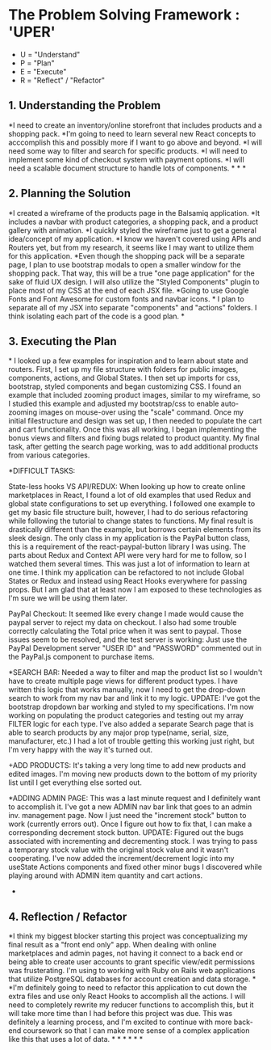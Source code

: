 <h1>The Problem Solving Framework : 'UPER'</h1>

* U = "Understand"
* P = "Plan"
* E = "Execute"
* R = "Reflect" / "Refactor"

<h2>1. Understanding the Problem</h2>
*I need to create an inventory/online storefront that includes products and a shopping pack.
*I'm going to need to learn several new React concepts to acccomplish this and possibly more if I want to go above and beyond.
*I will need some way to filter and search for specific products.
*I will need to implement some kind of checkout system with payment options.
*I will need a scalable document structure to handle lots of components.
*
*
*
<h2>
    2. Planning the Solution
</h2>
*I created a wireframe of the products page in the Balsamiq application.
*It includes a navbar with product categories, a shopping pack, and a product gallery with animation.
*I quickly styled the wireframe just to get a general idea/concept of my application.
*I know we haven't covered using APIs and Routers yet, but from my research, it seems like I may want to utilize them for this application.
*Even though the shopping pack will be a separate page, I plan to use bootstrap modals to open a smaller window for the shopping pack. That way, this will be a true "one page application" for the sake of fluid UX design. I will also utilize the "Styled Components" plugin to place most of my CSS at the end of each JSX file.
*Going to use Google Fonts and Font Awesome for custom fonts and navbar icons.
* I plan to separate all of my JSX into separate "components" and "actions" folders. I think isolating each part of the code is a good plan.
*
<h2>
    3. Executing the Plan
</h2>
* I looked up a few examples for inspiration and to learn about state and routers. First, I set up my file structure with folders for public images, components, actions, and Global States. I then set up imports for css, bootstrap, styled components and began customizing CSS.
I found an example that included zooming product images, similar to my wireframe, so I studied this example and adjusted my bootstrap/css to enable auto-zooming images on mouse-over using the "scale" command. Once my initial filestructure and design was set up, I then needed to populate the cart and cart functionality. Once this was all working, I began implementing the bonus views and filters and fixing bugs related to product quantity. My final task, after getting the search page working, was to add additional products from various categories.

*DIFFICULT TASKS: 

State-less hooks VS API/REDUX:
When looking up how to create online marketplaces in React, I found a lot of old examples that used Redux and global state configurations to set up everything. I followed one example to get my basic file structure built, however, I had to do serious refactoring while following the tutorial to change states to functions. My final result is drastically different than the example, but borrows certain elements from its sleek design. The only class in my application is the PayPal button class, this is a requirement of the react-paypal-button library I was using. The parts about Redux and Context API were very hard for me to follow, so I watched them several times. This was just a lot of information to learn at one time. I think my application can be refactored to not include Global States or Redux and instead using React Hooks everywhere for passing props. But I am glad that at least now I am exposed to these technologies as I'm sure we will be using them later.
 

PayPal Checkout: It seemed like every change I made would cause the paypal server to reject my data on checkout. I also had some trouble correctly calculating the Total price when it was sent to paypal. Those issues seem to be resolved, and the test server is working: Just use the PayPal Development server "USER ID" and "PASSWORD" commented out in the PayPal.js component to purchase items.

*SEARCH BAR: Needed a way to filter and map the product list so I wouldn't have to create multiple page views for different product types. I have written this logic that works manually, now I need to get the drop-down search to work from my nav bar and link it to my logic. UPDATE: I've got the bootstrap dropdown bar working and styled to my specifications. I'm now working on populating the product categories and testing out my array FILTER logic for each type. 
I've also added a separate Search page that is able to search products by any major prop type(name, serial, size, manufacturer, etc.) I had a lot of trouble getting this working just right, but I'm very happy with the way it's turned out.

+ADD PRODUCTS: It's taking a very long time to add new products and edited images. I'm moving new products down to the bottom of my priority list until I get everything else sorted out.

*ADDING ADMIN PAGE: This was a last minute request and I definitely want to accomplish it. I've got a new ADMIN nav bar link that goes to an admin inv. management page. Now I just need the "increment stock" button to work (currently errors out). Once I figure out how to fix that, I can make a corresponding decrement stock button. UPDATE: Figured out the bugs associated with incrementing and decrementing stock. I was trying to pass a temporary stock value with the original stock value and it wasn't cooperating. I've now added the increment/decrement logic into my useState Actions components and fixed other minor bugs I discovered while playing around with ADMIN item quantity and cart actions.

*
<h2>
    4. Reflection / Refactor
</h2>
*I think my biggest blocker starting this project was conceptualizing my final result as a "front end only" app. When dealing with online marketplaces and admin pages, not having it connect to a back end or being able to create user accounts to grant specific view/edit permissions was frusterating. I'm using to working with Ruby on Rails web applications that utilize PostgreSQL databases for account creation and data storage.
*
*I'm definitely going to need to refactor this application to cut down the extra files and use only React Hooks to accomplish all the actions. I will need to completely rewrite my reducer functions to accomplish this, but it will take more time than I had before this project was due. This was definitely a learning process, and I'm excited to continue with more back-end coursework so that I can make more sense of a complex application like this that uses a lot of data. 
*
*
*
*
*
*